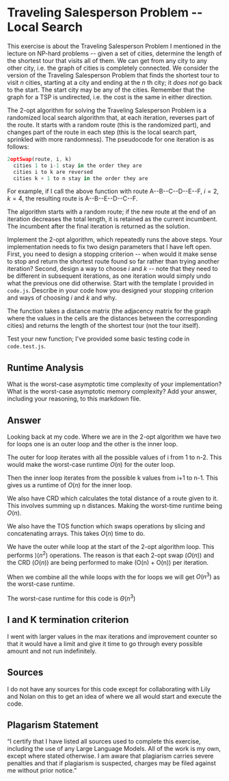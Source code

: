 # Traveling Salesperson Problem -- Local Search

This exercise is about the Traveling Salesperson Problem I mentioned in the
lecture on NP-hard problems -- given a set of cities, determine the length of
the shortest tour that visits all of them. We can get from any city to any other
city, i.e. the graph of cities is completely connected. We consider the version
of the Traveling Salesperson Problem that finds the shortest tour to visit $n$
cities, starting at a city and ending at the $n$ th city; it *does not* go
back to the start. The start city may be any of the cities. Remember that the
graph for a TSP is undirected, i.e. the cost is the same in either direction.

The 2-opt algorithm for solving the Traveling Salesperson Problem is a
randomized local search algorithm that, at each iteration, reverses part of the
route. It starts with a random route (this is the randomized part), and changes
part of the route in each step (this is the local search part, sprinkled with
more randomness). The pseudocode for one iteration is as follows:

```javascript
2optSwap(route, i, k)
  cities 1 to i-1 stay in the order they are
  cities i to k are reversed
  cities k + 1 to n stay in the order they are
```

For example, if I call the above function with route A--B--C--D--E--F, $i=2$,
$k=4$, the resulting route is A--B--E--D--C--F.

The algorithm starts with a random route; if the new route at the end of an
iteration decreases the total length, it is retained as the current incumbent.
The incumbent after the final iteration is returned as the solution.

Implement the 2-opt algorithm, which repeatedly runs the above steps. Your
implementation needs to fix two design parameters that I have left open. First,
you need to design a stopping criterion -- when would it make sense to stop and
return the shortest route found so far rather than trying another iteration?
Second, design a way to choose $i$ and $k$ -- note that they need to be
different in subsequent iterations, as one iteration would simply undo what
the previous one did otherwise. Start with the template I provided in `code.js`.
Describe in your code how you designed your stopping criterion and ways of
choosing $i$ and $k$ and why.

The function takes a distance matrix (the adjacency matrix for the graph where
the values in the cells are the distances between the corresponding cities) and
returns the length of the shortest tour (not the tour itself).

Test your new function; I've provided some basic testing code in `code.test.js`.

## Runtime Analysis

What is the worst-case asymptotic time complexity of your implementation? What
is the worst-case asymptotic memory complexity? Add your answer, including your
reasoning, to this markdown file.

## Answer 
Looking back at my code. Where we are in the 2-opt algorithm we have two for loops one is an outer loop and the other is the inner loop. 

The outer for loop iterates with all the possible values of i from 1 to n-2. This would make the worst-case runtime $O(n)$ for the outer loop. 

Then the inner loop iterates from the possible k values from i+1 to n-1. This gives us a runtime of $O(n)$ for the inner loop. 

We also have CRD which calculates the total distance of a route given to it. This involves summing up n distances. Making the worst-time runtime being $O(n)$. 

We also have the TOS function which swaps operations by slicing and concatenating arrays. This takes $O(n)$ time to do. 

We have the outer while loop at the start of the 2-opt algorithm loop. This performs $)(n^{2})$ operations. The reason is that each 2-opt swap ($O(n)$) and the CRD ($O(n)$) are being performed to make (O(n) + O(n)) per iteration. 

When we combine all the while loops with the for loops we will get $O(n^{3})$ as the worst-case runtime. 

The worst-case runtime for this code is $\Theta(n^{3})$ 

## I and K termination criterion 

I went with larger values in the max iterations and improvement counter so that it would have a limit and give it time to go through every possible amount and not run indefinitely. 

## Sources 
I do not have any sources for this code except for collaborating with Lily and Nolan on this to get an idea of where we all would start and execute the code. 

## Plagarism Statement
“I certify that I have listed all sources used to complete this exercise, including the use of any Large Language Models. All of the work is my own, except where stated otherwise. I am aware that plagiarism carries severe penalties and that if plagiarism is suspected, charges may be filed against me without prior notice.”
